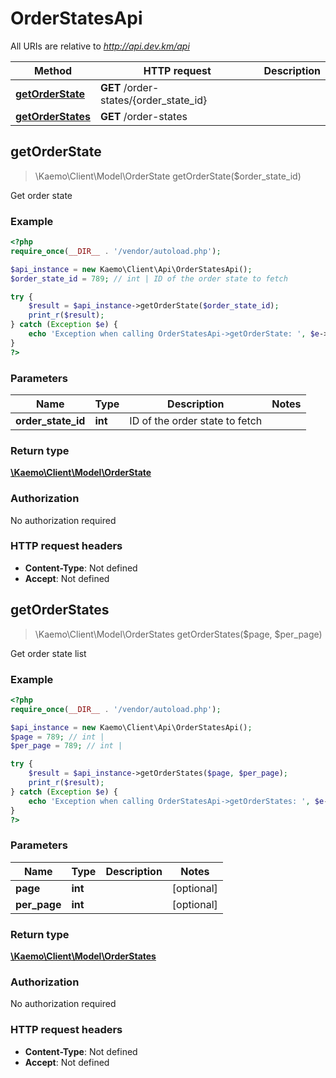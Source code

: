 # OrderStatesApi

All URIs are relative to *http://api.dev.km/api*

Method | HTTP request | Description
------------- | ------------- | -------------
[**getOrderState**](#getOrderState) | **GET** /order-states/{order_state_id} | 
[**getOrderStates**](#getOrderStates) | **GET** /order-states | 


## **getOrderState**
> \Kaemo\Client\Model\OrderState getOrderState($order_state_id)



Get order state

### Example
```php
<?php
require_once(__DIR__ . '/vendor/autoload.php');

$api_instance = new Kaemo\Client\Api\OrderStatesApi();
$order_state_id = 789; // int | ID of the order state to fetch

try {
    $result = $api_instance->getOrderState($order_state_id);
    print_r($result);
} catch (Exception $e) {
    echo 'Exception when calling OrderStatesApi->getOrderState: ', $e->getMessage(), PHP_EOL;
}
?>
```

### Parameters

Name | Type | Description  | Notes
------------- | ------------- | ------------- | -------------
 **order_state_id** | **int**| ID of the order state to fetch |

### Return type

[**\Kaemo\Client\Model\OrderState**](#OrderState)

### Authorization

No authorization required

### HTTP request headers

 - **Content-Type**: Not defined
 - **Accept**: Not defined

## **getOrderStates**
> \Kaemo\Client\Model\OrderStates getOrderStates($page, $per_page)



Get order state list

### Example
```php
<?php
require_once(__DIR__ . '/vendor/autoload.php');

$api_instance = new Kaemo\Client\Api\OrderStatesApi();
$page = 789; // int | 
$per_page = 789; // int | 

try {
    $result = $api_instance->getOrderStates($page, $per_page);
    print_r($result);
} catch (Exception $e) {
    echo 'Exception when calling OrderStatesApi->getOrderStates: ', $e->getMessage(), PHP_EOL;
}
?>
```

### Parameters

Name | Type | Description  | Notes
------------- | ------------- | ------------- | -------------
 **page** | **int**|  | [optional]
 **per_page** | **int**|  | [optional]

### Return type

[**\Kaemo\Client\Model\OrderStates**](#OrderStates)

### Authorization

No authorization required

### HTTP request headers

 - **Content-Type**: Not defined
 - **Accept**: Not defined

